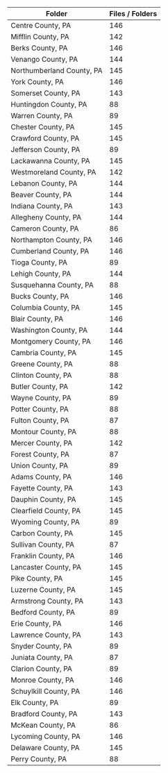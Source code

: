 | Folder                    |   Files / Folders |
|---------------------------|-------------------|
| Centre County, PA         |               146 |
| Mifflin County, PA        |               142 |
| Berks County, PA          |               146 |
| Venango County, PA        |               144 |
| Northumberland County, PA |               145 |
| York County, PA           |               146 |
| Somerset County, PA       |               143 |
| Huntingdon County, PA     |                88 |
| Warren County, PA         |                89 |
| Chester County, PA        |               145 |
| Crawford County, PA       |               145 |
| Jefferson County, PA      |                89 |
| Lackawanna County, PA     |               145 |
| Westmoreland County, PA   |               142 |
| Lebanon County, PA        |               144 |
| Beaver County, PA         |               144 |
| Indiana County, PA        |               143 |
| Allegheny County, PA      |               144 |
| Cameron County, PA        |                86 |
| Northampton County, PA    |               146 |
| Cumberland County, PA     |               146 |
| Tioga County, PA          |                89 |
| Lehigh County, PA         |               144 |
| Susquehanna County, PA    |                88 |
| Bucks County, PA          |               146 |
| Columbia County, PA       |               145 |
| Blair County, PA          |               146 |
| Washington County, PA     |               144 |
| Montgomery County, PA     |               146 |
| Cambria County, PA        |               145 |
| Greene County, PA         |                88 |
| Clinton County, PA        |                88 |
| Butler County, PA         |               142 |
| Wayne County, PA          |                89 |
| Potter County, PA         |                88 |
| Fulton County, PA         |                87 |
| Montour County, PA        |                88 |
| Mercer County, PA         |               142 |
| Forest County, PA         |                87 |
| Union County, PA          |                89 |
| Adams County, PA          |               146 |
| Fayette County, PA        |               143 |
| Dauphin County, PA        |               145 |
| Clearfield County, PA     |               145 |
| Wyoming County, PA        |                89 |
| Carbon County, PA         |               145 |
| Sullivan County, PA       |                87 |
| Franklin County, PA       |               146 |
| Lancaster County, PA      |               145 |
| Pike County, PA           |               145 |
| Luzerne County, PA        |               145 |
| Armstrong County, PA      |               143 |
| Bedford County, PA        |                89 |
| Erie County, PA           |               146 |
| Lawrence County, PA       |               143 |
| Snyder County, PA         |                89 |
| Juniata County, PA        |                87 |
| Clarion County, PA        |                89 |
| Monroe County, PA         |               146 |
| Schuylkill County, PA     |               146 |
| Elk County, PA            |                89 |
| Bradford County, PA       |               143 |
| McKean County, PA         |                86 |
| Lycoming County, PA       |               146 |
| Delaware County, PA       |               145 |
| Perry County, PA          |                88 |